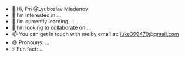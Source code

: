 - 👋 Hi, I’m @Lyuboslav Mladenov
- 👀 I’m interested in ...
- 🌱 I’m currently learning ...
- 💞️ I’m looking to collaborate on ...
- 📫 You can get in touch with me by email at: luke399470@gmail.com
- 😄 Pronouns: ...
- ⚡ Fun fact: ...

<!---
LuKe-DLG/LuKe-DLG is a ✨ special ✨ repository because its `README.md` (this file) appears on your GitHub profile.
You can click the Preview link to take a look at your changes.
--->
